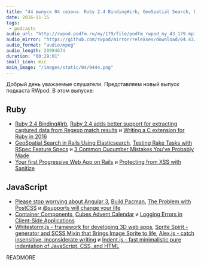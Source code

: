 ```yaml
---
title: "44 выпуск 04 сезона. Ruby 2.4 Binding#irb, GeoSpatial Search, Build Pacman, Whitestorm.js, Sprite Spirit, Alex.js, Indent.js и прочее"
date: 2016-11-15
tags:
 - podcasts
audio_url: "http://rwpod.podfm.ru/my/179/file/podfm_rwpod_my_43_179.mp3"
audio_mirror: "https://github.com/rwpod/mirror/releases/download/04.43/0443.mp3"
audio_format: "audio/mpeg"
audio_length: 20994674
duration: "00:29:01"
small_icon: mic
main_image: "/images/static/04/0444.png"
---
```


Добрый день уважаемые слушатели. Представляем новый выпуск подкаста RWpod. В этом выпуске:

## Ruby

 - [Ruby 2.4 Binding#irb](http://enderahmetyurt.com/2016/ruby2-4-binding-irb/), [Ruby 2.4 adds better support for extracting captured data from Regexp match results](http://blog.bigbinary.com/2016/11/10/ruby-2-4-adds-better-support-for-extracting-captured-data-from-regexp-match-results.html) и [Writing a C extension for Ruby in 2016](https://www.xavierriley.co.uk/writing-a-c-extension-for-ruby-in-2016/)
 - [GeoSpatial Search in Rails Using Elasticsearch](https://code.tutsplus.com/tutorials/geospatial-search-in-rails-using-elasticsearch--cms-22921), [Testing Rake Tasks with RSpec Feature Specs](http://chriswoodford.posthaven.com/testing-rake-tasks-with-rspec-feature-specs) и [3 Common Cucumber Mistakes You've Probably Made](https://advancedweb.hu/2016/11/08/cucumber_mistakes/)
 - [Your first Progressive Web App on Rails](https://rossta.net/blog/make-your-rails-app-a-progressive-web-app.html) и [Protecting from XSS with Sanitize](https://gorails.com/episodes/protecting-from-xss-with-sanitize)

## JavaScript

 - [Please stop worrying about Angular 3](https://toddmotto.com/please-stop-worrying-about-angular-3), [Build Pacman](http://www.jeffreybiles.com/build-pacman), [The Problem with PostCSS](https://medium.com/@KingdaroBL/the-problem-with-postcss-86bfb5f0a3f8) и [@supports will change your life](http://www.lottejackson.com/learning/supports-will-change-your-life)
 - [Container Components](https://medium.com/@learnreact/container-components-c0e67432e005), [Cubes Advent Calendar](http://tympanus.net/codrops/2016/11/09/cubes-advent-calendar/) и [Logging Errors in Client-Side Applications](https://www.sitepoint.com/logging-errors-client-side-apps/)
 - [Whitestorm.js - framework for developing 3D web apps](https://whsjs.io), [Sprite Spirit - generator and SCSS Mixin that Brings Image Sprite to life](https://eliorshalev.github.io/sprite-spirit/), [Alex.js - catch insensitive, inconsiderate writing](http://alexjs.com/) и [Indent.js - fast minimalistic pure indentation of JavaScript, CSS, and HTML](https://zebzhao.github.io/indent.js/)


READMORE

